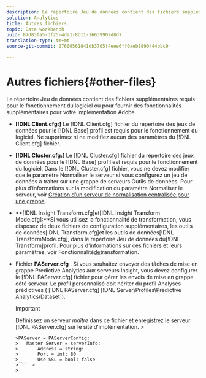 ```yaml
---
description: Le répertoire Jeu de données contient des fichiers supplémentaires requis pour le fonctionnement du logiciel ou pour fournir des fonctionnalités supplémentaires pour votre implémentation Adobe.
solution: Analytics
title: Autres fichiers
topic: Data workbench
uuid: 87d83fa5-df25-4da1-8b11-16639902d8d7
translation-type: tm+mt
source-git-commit: 27600561841db3705f4eee6ff0aeb8890444bbc9

---
```



# Autres fichiers{#other-files}

Le répertoire Jeu de données contient des fichiers supplémentaires requis pour le fonctionnement du logiciel ou pour fournir des fonctionnalités supplémentaires pour votre implémentation Adobe.

* **[!DNL Client.cfg:]** Le [!DNL Client.cfg] fichier du répertoire des jeux de données pour le [!DNL Base] profil est requis pour le fonctionnement du logiciel. Ne supprimez ni ne modifiez aucun des paramètres du [!DNL Client.cfg] fichier.

* **[!DNL Cluster.cfg:]** Le [!DNL Cluster.cfg] fichier du répertoire des jeux de données pour le [!DNL Base] profil est requis pour le fonctionnement du logiciel. Dans le [!DNL Cluster.cfg] fichier, vous ne devez modifier que le paramètre Normaliser le serveur si vous configurez un jeu de données à traiter sur une grappe de serveurs Outils de données. Pour plus d’informations sur la modification du paramètre Normaliser le serveur, voir [Création d’un serveur de normalisation centralisée pour une grappe](../../../home/c-dataset-const-proc/c-log-proc-config-file/c-ins-svr-file-svr-unit.md).

* **[!DNL Insight Transform.cfg]et[!DNL Insight Transform Mode.cfg]:**Si vous utilisez la fonctionnalité de transformation, vous disposez de deux fichiers de configuration supplémentaires, les outils de données[!DNL Transform.cfg]et les outils de données[!DNL TransformMode.cfg], dans le répertoire Jeu de données du[!DNL Transform]profil. Pour plus d’informations sur ces fichiers et leurs paramètres, voir Fonctionnalité[de](https://docs.adobe.com/content/help/en/data-workbench/using/server-admin-install/transform/t-config-tfm.html)transformation.

* Fichier **PAServer.cfg** . Si vous souhaitez envoyer des tâches de mise en grappe Predictive Analytics aux serveurs Insight, vous devez configurer le [!DNL PAServer.cfg] fichier pour gérer les envois de mise en grappe côté serveur.
Le profil personnalisé doit hériter du profil Analyses prédictives ( [!DNL PAServer.cfg] [!DNL Server\Profiles\Predictive Analytics\Dataset]).

   >[!IMPORTANT]
   >
   >Définissez un serveur *maître* dans ce fichier et enregistrez le serveur [!DNL PAServer.cfg] sur le site d’implémentation.   >
   >
   >
   ```>
   >PAServer = PAServerConfig: 
   >   Master Server = serverInfo: 
   >       Address = string: 
   >       Port = int: 80
   >       Use SSL = bool: false
   >```  >
   >



